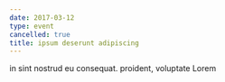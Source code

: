 ```yaml
---
date: 2017-03-12
type: event
cancelled: true
title: ipsum deserunt adipiscing
---
```

in sint nostrud eu consequat. proident, voluptate Lorem